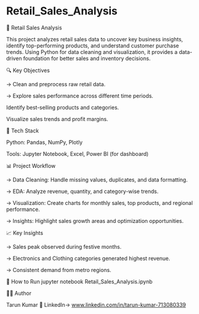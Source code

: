 # Retail_Sales_Analysis

🧾 Retail Sales Analysis

This project analyzes retail sales data to uncover key business insights, identify top-performing products, and understand customer purchase trends. Using Python for data cleaning and visualization, it provides a data-driven foundation for better sales and inventory decisions.

🔍 Key Objectives

-> Clean and preprocess raw retail data.

-> Explore sales performance across different time periods.

Identify best-selling products and categories.

Visualize sales trends and profit margins.

🧠 Tech Stack

Python: Pandas, NumPy, Plotly

Tools: Jupyter Notebook, Excel, Power BI (for dashboard)

📊 Project Workflow

-> Data Cleaning: Handle missing values, duplicates, and data formatting.

-> EDA: Analyze revenue, quantity, and category-wise trends.

-> Visualization: Create charts for monthly sales, top products, and regional performance.

-> Insights: Highlight sales growth areas and optimization opportunities.

📈 Key Insights

-> Sales peak observed during festive months.

-> Electronics and Clothing categories generated highest revenue.

-> Consistent demand from metro regions.

🧰 How to Run
jupyter notebook Retail_Sales_Analysis.ipynb

👨‍💻 Author

Tarun Kumar
🔗 LinkedIn-> www.linkedin.com/in/tarun-kumar-713080339
